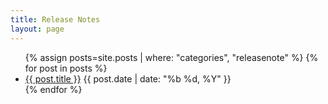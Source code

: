```yaml
---
title: Release Notes
layout: page
---
```


<section>
    <ul class="post-list">
        {% assign posts=site.posts | where: "categories", "releasenote" %}
        {% for post in posts %}
        <li>
            <a href="{{ post.url | prepend: site.baseurl | prepend: site.url }}">{{ post.title }}</a> <time datetime="{{ post.date | date_to_xmlschema }}">{{ post.date | date: "%b %d, %Y" }}</time>
        </li>
        {% endfor %}
    </ul>
</section>